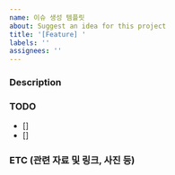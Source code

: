 ```yaml
---
name: 이슈 생성 템플릿
about: Suggest an idea for this project
title: '[Feature] '
labels: ''
assignees: ''
---
```


### Description

### TODO

- []
- []

### ETC (관련 자료 및 링크, 사진 등)
